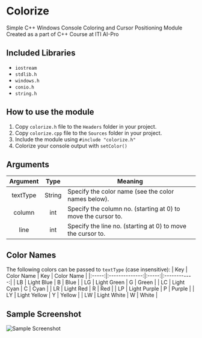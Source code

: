 # Colorize
Simple C++ Windows Console Coloring and Cursor Positioning Module Created as a part of C++ Course at ITI AI-Pro

## Included Libraries
- `iostream`
- `stdlib.h`
- `windows.h`
- `conio.h`
- `string.h`

## How to use the module
1. Copy `colorize.h` file to the `Headers` folder in your project.
2. Copy `colorize.cpp` file to the `Sources` folder in your project.
3. Include the module using `#include "colorize.h"`
4. Colorize your console output with `setColor()`

## Arguments
| Argument | Type   | Meaning                                                       |
|:----------:|:--------:|---------------------------------------------------------------|
| textType | String | Specify the color name (see the color names below).           |
| column   | int    | Specify the column no. (starting at 0) to move the cursor to. |
| line     | int    | Specify the line no. (starting at 0) to move the cursor to.   |

## Color Names
The following colors can be passed to `textType` (case insensitive):
| Key | Color Name   | Key | Color Name |
|:-----:|:--------------:|:-----:|:------------:|
| LB  | Light Blue   | B   | Blue       |
| LG  | Light Green  | G   | Green      |
| LC  | Light Cyan   | C   | Cyan       |
| LR  | Light Red    | R   | Red        |
| LP  | Light Purple | P   | Purple     |
| LY  | Light Yellow | Y   | Yellow     |
| LW  | Light White  | W   | White      |

## Sample Screenshot
![Sample Screenshot](https://drive.google.com/uc?export=view&id=19p-pdpkL_HaVJpaAG5SBgCNX8glXY-n4)
